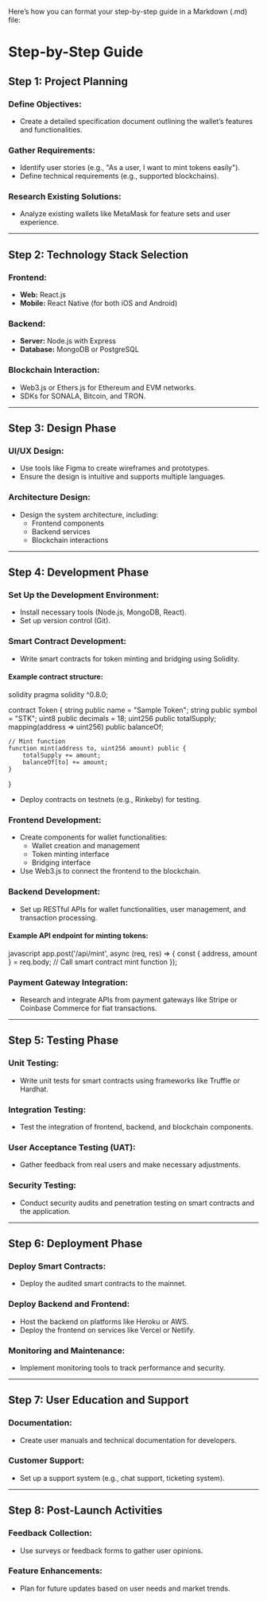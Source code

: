 Here’s how you can format your step-by-step guide in a Markdown (.md) file:
# Step-by-Step Guide

## Step 1: Project Planning

### Define Objectives:
- Create a detailed specification document outlining the wallet’s features and functionalities.

### Gather Requirements:
- Identify user stories (e.g., "As a user, I want to mint tokens easily").
- Define technical requirements (e.g., supported blockchains).

### Research Existing Solutions:
- Analyze existing wallets like MetaMask for feature sets and user experience.

---

## Step 2: Technology Stack Selection

### Frontend:
- **Web:** React.js
- **Mobile:** React Native (for both iOS and Android)

### Backend:
- **Server:** Node.js with Express
- **Database:** MongoDB or PostgreSQL

### Blockchain Interaction:
- Web3.js or Ethers.js for Ethereum and EVM networks.
- SDKs for SONALA, Bitcoin, and TRON.

---

## Step 3: Design Phase

### UI/UX Design:
- Use tools like Figma to create wireframes and prototypes.
- Ensure the design is intuitive and supports multiple languages.

### Architecture Design:
- Design the system architecture, including:
  - Frontend components
  - Backend services
  - Blockchain interactions

---

## Step 4: Development Phase

### Set Up the Development Environment:
- Install necessary tools (Node.js, MongoDB, React).
- Set up version control (Git).

### Smart Contract Development:
- Write smart contracts for token minting and bridging using Solidity.

#### Example contract structure:
solidity
pragma solidity ^0.8.0;

contract Token {
    string public name = "Sample Token";
    string public symbol = "STK";
    uint8 public decimals = 18;
    uint256 public totalSupply;
    mapping(address => uint256) public balanceOf;

    // Mint function
    function mint(address to, uint256 amount) public {
        totalSupply += amount;
        balanceOf[to] += amount;
    }
}
- Deploy contracts on testnets (e.g., Rinkeby) for testing.

### Frontend Development:
- Create components for wallet functionalities:
  - Wallet creation and management
  - Token minting interface
  - Bridging interface
- Use Web3.js to connect the frontend to the blockchain.

### Backend Development:
- Set up RESTful APIs for wallet functionalities, user management, and transaction processing.

#### Example API endpoint for minting tokens:
javascript
app.post('/api/mint', async (req, res) => {
    const { address, amount } = req.body;
    // Call smart contract mint function
});
### Payment Gateway Integration:
- Research and integrate APIs from payment gateways like Stripe or Coinbase Commerce for fiat transactions.

---

## Step 5: Testing Phase

### Unit Testing:
- Write unit tests for smart contracts using frameworks like Truffle or Hardhat.

### Integration Testing:
- Test the integration of frontend, backend, and blockchain components.

### User Acceptance Testing (UAT):
- Gather feedback from real users and make necessary adjustments.

### Security Testing:
- Conduct security audits and penetration testing on smart contracts and the application.

---

## Step 6: Deployment Phase

### Deploy Smart Contracts:
- Deploy the audited smart contracts to the mainnet.

### Deploy Backend and Frontend:
- Host the backend on platforms like Heroku or AWS.
- Deploy the frontend on services like Vercel or Netlify.

### Monitoring and Maintenance:
- Implement monitoring tools to track performance and security.

---

## Step 7: User Education and Support

### Documentation:
- Create user manuals and technical documentation for developers.

### Customer Support:
- Set up a support system (e.g., chat support, ticketing system).

---

## Step 8: Post-Launch Activities

### Feedback Collection:
- Use surveys or feedback forms to gather user opinions.

### Feature Enhancements:
- Plan for future updates based on user needs and market trends.
